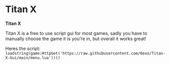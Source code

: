 # Titan X

**Titan X**

Titan X is a free to use script gui for most games, sadly you have to manually choose the game it is you're in, but overall it works great!

Heres the script: ```loadstring(game:HttpGet('https://raw.githubusercontent.com/0exo/Titan-X-Gui/main/menu.lua'))()```
